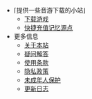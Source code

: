 - ⌈提供一些音游下载的小站⌋
  - [下载游戏](/)
  - [快捷充值记忆源点](purchase.md)
- 更多信息
  - [关于本站](about.md)
  - [疑问解答](faq.md)
  - [使用条款](tos.md)
  - [隐私政策](privacy.md)
  - [未成年人保护](minor.md)
  - [更新日志](changelog.md)

